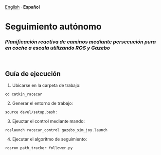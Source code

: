 <!-- IDIOMAS ------------------------------------------------------------------------------------------------------------------->
<div>
    <p align="left">
        <a href="/README-en.md">English<a> · <b>Español</b>
    </p>
</div>
            
# Seguimiento autónomo
### *Planificación reactiva de caminos mediante persecución pura en coche a escala utilizando ROS y Gazebo*
  
<br>

## Guía de ejecución

1. Ubicarse en la carpeta de trabajo:
```
cd catkin_racecar
```

2. Generar el entorno de trabajo:
```
source devel/setup.bash:
```

3. Ejeuctar el control mediante mando:
```
roslaunch racecar_control gazebo_sim_joy.launch
```

4. Ejecutar el algoritmo de seguimiento:
```
rosrun path_tracker follower.py
```
